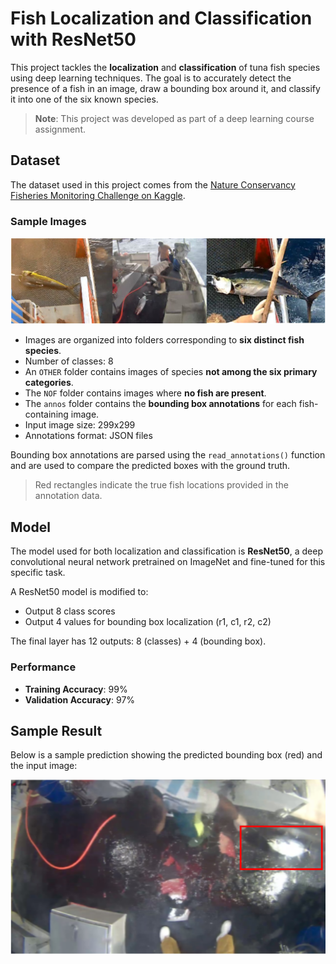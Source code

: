 # Fish Localization and Classification with ResNet50

This project tackles the **localization** and **classification** of tuna fish species using deep learning techniques. The goal is to accurately detect the presence of a fish in an image, draw a bounding box around it, and classify it into one of the six known species.
> **Note**: This project was developed as part of a deep learning course assignment.

## Dataset

The dataset used in this project comes from the [Nature Conservancy Fisheries Monitoring Challenge on Kaggle](https://www.kaggle.com/competitions/the-nature-conservancy-fisheries-monitoring).
### Sample Images

![Sample](imgs/fish-competition.png)
- Images are organized into folders corresponding to **six distinct fish species**.
- Number of classes: 8
- An `OTHER` folder contains images of species **not among the six primary categories**.
- The `NOF` folder contains images where **no fish are present**.
- The `annos` folder contains the **bounding box annotations** for each fish-containing image.
- Input image size: 299x299
- Annotations format: JSON files

Bounding box annotations are parsed using the `read_annotations()` function and are used to compare the predicted boxes with the ground truth.



> Red rectangles indicate the true fish locations provided in the annotation data.

## Model

The model used for both localization and classification is **ResNet50**, a deep convolutional neural network pretrained on ImageNet and fine-tuned for this specific task.

A ResNet50 model is modified to:
- Output 8 class scores
- Output 4 values for bounding box localization (r1, c1, r2, c2)

The final layer has 12 outputs: 8 (classes) + 4 (bounding box).

### Performance

- **Training Accuracy**: 99%
- **Validation Accuracy**: 97%

## Sample Result

Below is a sample prediction showing the predicted bounding box (red) and the input image:

![Bounding Box Result](imgs/result_sample.PNG)


